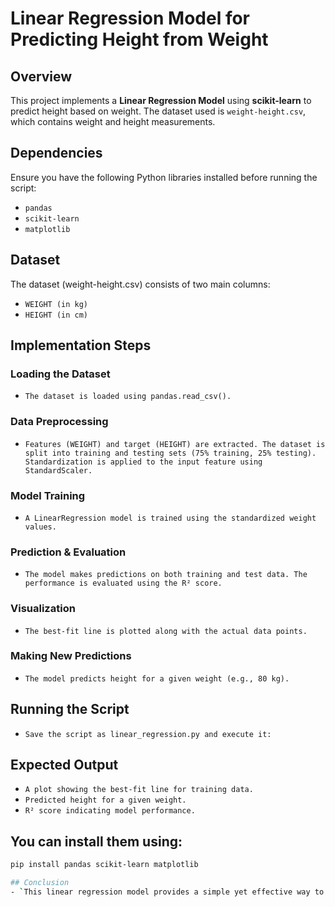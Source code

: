 # Linear Regression Model for Predicting Height from Weight

## Overview
This project implements a **Linear Regression Model** using **scikit-learn** to predict height based on weight. The dataset used is `weight-height.csv`, which contains weight and height measurements.

## Dependencies
Ensure you have the following Python libraries installed before running the script:
- `pandas`
- `scikit-learn`
- `matplotlib`

## Dataset
The dataset (weight-height.csv) consists of two main columns:
- `WEIGHT (in kg)`
- `HEIGHT (in cm)`

## Implementation Steps
### Loading the Dataset
- `The dataset is loaded using pandas.read_csv().`

### Data Preprocessing
- `Features (WEIGHT) and target (HEIGHT) are extracted.
The dataset is split into training and testing sets (75% training, 25% testing).
Standardization is applied to the input feature using StandardScaler.`

### Model Training
- `A LinearRegression model is trained using the standardized weight values.`

### Prediction & Evaluation
- `The model makes predictions on both training and test data.
The performance is evaluated using the R² score.`

### Visualization
- `The best-fit line is plotted along with the actual data points.`

### Making New Predictions
- `The model predicts height for a given weight (e.g., 80 kg).`

## Running the Script
- `Save the script as linear_regression.py and execute it:`

## Expected Output
- `A plot showing the best-fit line for training data.`
- `Predicted height for a given weight.`
- `R² score indicating model performance.`

## You can install them using:
```sh
pip install pandas scikit-learn matplotlib

## Conclusion
- `This linear regression model provides a simple yet effective way to predict height based on weight. For better accuracy, additional features (such as age, gender, etc.) can be incorporated.`
